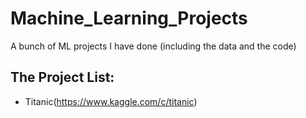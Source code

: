 # Machine_Learning_Projects
A bunch of ML projects I have done (including the data and the code)

## The Project List:

* Titanic(https://www.kaggle.com/c/titanic)
